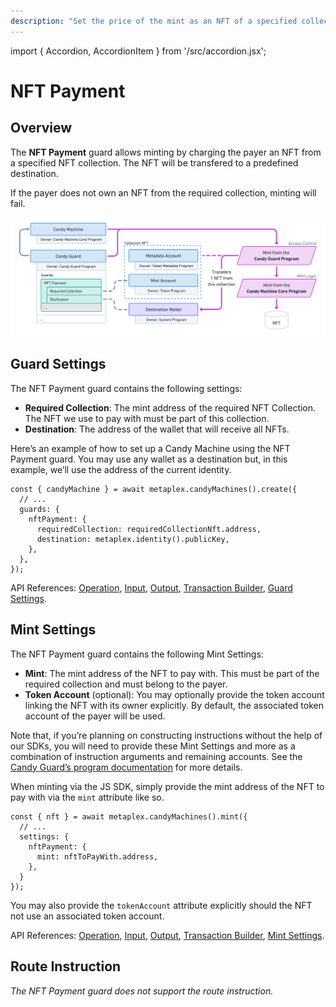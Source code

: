 ```yaml
---
description: "Set the price of the mint as an NFT of a specified collection."
---
```


import { Accordion, AccordionItem } from '/src/accordion.jsx';

# NFT Payment

## Overview

The **NFT Payment** guard allows minting by charging the payer an NFT from a specified NFT collection. The NFT will be transfered to a predefined destination.

If the payer does not own an NFT from the required collection, minting will fail.

![CandyMachinesV3-GuardsNFTPayment.png](/assets/candy-machine-v3/CandyMachinesV3-GuardsNFTPayment.png#radius)

## Guard Settings

The NFT Payment guard contains the following settings:

- **Required Collection**: The mint address of the required NFT Collection. The NFT we use to pay with must be part of this collection.
- **Destination**: The address of the wallet that will receive all NFTs.

<Accordion>
<AccordionItem title="JS SDK" open={true}>
<div className="accordion-item-padding">

Here’s an example of how to set up a Candy Machine using the NFT Payment guard. You may use any wallet as a destination but, in this example, we’ll use the address of the current identity.

```tsx
const { candyMachine } = await metaplex.candyMachines().create({
  // ...
  guards: {
    nftPayment: {
      requiredCollection: requiredCollectionNft.address,
      destination: metaplex.identity().publicKey,
    },
  },
});
```

API References: [Operation](https://metaplex-foundation.github.io/js/classes/js.CandyMachineClient.html#create), [Input](https://metaplex-foundation.github.io/js/types/js.CreateCandyMachineInput.html), [Output](https://metaplex-foundation.github.io/js/types/js.CreateCandyMachineOutput.html), [Transaction Builder](https://metaplex-foundation.github.io/js/classes/js.CandyMachineBuildersClient.html#create), [Guard Settings](https://metaplex-foundation.github.io/js/types/js.NftPaymentGuardSettings.html).

</div>
</AccordionItem>
</Accordion>    

## Mint Settings

The NFT Payment guard contains the following Mint Settings:

- **Mint**: The mint address of the NFT to pay with. This must be part of the required collection and must belong to the payer.
- **Token Account** (optional): You may optionally provide the token account linking the NFT with its owner explicitly. By default, the associated token account of the payer will be used.

Note that, if you’re planning on constructing instructions without the help of our SDKs, you will need to provide these Mint Settings and more as a combination of instruction arguments and remaining accounts. See the [Candy Guard’s program documentation](https://github.com/metaplex-foundation/mpl-candy-guard#nftpayment) for more details.

<Accordion>
<AccordionItem title="JS SDK" open={true}>
<div className="accordion-item-padding">

When minting via the JS SDK, simply provide the mint address of the NFT to pay with via the `mint` attribute like so.

```tsx
const { nft } = await metaplex.candyMachines().mint({
  // ...
  settings: {
    nftPayment: {
      mint: nftToPayWith.address,
    },
  }
});
```

You may also provide the `tokenAccount` attribute explicitly should the NFT not use an associated token account.

API References: [Operation](https://metaplex-foundation.github.io/js/classes/js.CandyMachineClient.html#mint), [Input](https://metaplex-foundation.github.io/js/types/js.MintFromCandyMachineInput.html), [Output](https://metaplex-foundation.github.io/js/types/js.MintFromCandyMachineOutput.html), [Transaction Builder](https://metaplex-foundation.github.io/js/classes/js.CandyMachineBuildersClient.html#mint), [Mint Settings](https://metaplex-foundation.github.io/js/types/js.NftPaymentGuardMintSettings.html).

</div>
</AccordionItem>
</Accordion>    

## Route Instruction

*The NFT Payment guard does not support the route instruction.*
